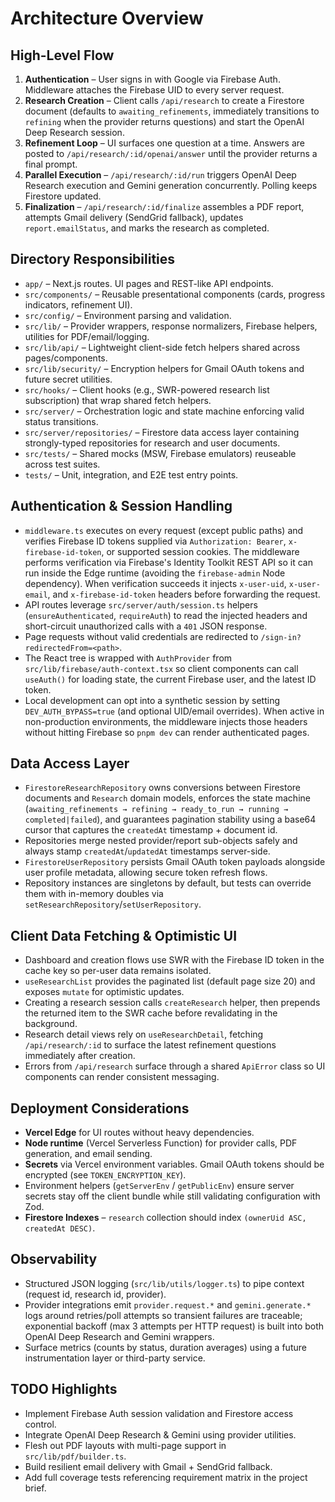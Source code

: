 # Architecture Overview

## High-Level Flow

1. **Authentication** – User signs in with Google via Firebase Auth. Middleware attaches the Firebase UID to every server request.
2. **Research Creation** – Client calls `/api/research` to create a Firestore document (defaults to `awaiting_refinements`, immediately transitions to `refining` when the provider returns questions) and start the OpenAI Deep Research session.
3. **Refinement Loop** – UI surfaces one question at a time. Answers are posted to `/api/research/:id/openai/answer` until the provider returns a final prompt.
4. **Parallel Execution** – `/api/research/:id/run` triggers OpenAI Deep Research execution and Gemini generation concurrently. Polling keeps Firestore updated.
5. **Finalization** – `/api/research/:id/finalize` assembles a PDF report, attempts Gmail delivery (SendGrid fallback), updates `report.emailStatus`, and marks the research as completed.

## Directory Responsibilities

- `app/` – Next.js routes. UI pages and REST-like API endpoints.
- `src/components/` – Reusable presentational components (cards, progress indicators, refinement UI).
- `src/config/` – Environment parsing and validation.
- `src/lib/` – Provider wrappers, response normalizers, Firebase helpers, utilities for PDF/email/logging.
- `src/lib/api/` – Lightweight client-side fetch helpers shared across pages/components.
- `src/lib/security/` – Encryption helpers for Gmail OAuth tokens and future secret utilities.
- `src/hooks/` – Client hooks (e.g., SWR-powered research list subscription) that wrap shared fetch helpers.
- `src/server/` – Orchestration logic and state machine enforcing valid status transitions.
- `src/server/repositories/` – Firestore data access layer containing strongly-typed repositories for research and user documents.
- `src/tests/` – Shared mocks (MSW, Firebase emulators) reuseable across test suites.
- `tests/` – Unit, integration, and E2E test entry points.

## Authentication & Session Handling

- `middleware.ts` executes on every request (except public paths) and verifies Firebase ID tokens supplied via `Authorization: Bearer`, `x-firebase-id-token`, or supported session cookies. The middleware performs verification via Firebase's Identity Toolkit REST API so it can run inside the Edge runtime (avoiding the `firebase-admin` Node dependency). When verification succeeds it injects `x-user-uid`, `x-user-email`, and `x-firebase-id-token` headers before forwarding the request.
- API routes leverage `src/server/auth/session.ts` helpers (`ensureAuthenticated`, `requireAuth`) to read the injected headers and short-circuit unauthorized calls with a `401` JSON response.
- Page requests without valid credentials are redirected to `/sign-in?redirectedFrom=<path>`.
- The React tree is wrapped with `AuthProvider` from `src/lib/firebase/auth-context.tsx` so client components can call `useAuth()` for loading state, the current Firebase user, and the latest ID token.
- Local development can opt into a synthetic session by setting `DEV_AUTH_BYPASS=true` (and optional UID/email overrides). When active in non-production environments, the middleware injects those headers without hitting Firebase so `pnpm dev` can render authenticated pages.

## Data Access Layer

- `FirestoreResearchRepository` owns conversions between Firestore documents and `Research` domain models, enforces the state machine (`awaiting_refinements → refining → ready_to_run → running → completed|failed`), and guarantees pagination stability using a base64 cursor that captures the `createdAt` timestamp + document id.
- Repositories merge nested provider/report sub-objects safely and always stamp `createdAt`/`updatedAt` timestamps server-side.
- `FirestoreUserRepository` persists Gmail OAuth token payloads alongside user profile metadata, allowing secure token refresh flows.
- Repository instances are singletons by default, but tests can override them with in-memory doubles via `setResearchRepository`/`setUserRepository`.

## Client Data Fetching & Optimistic UI

- Dashboard and creation flows use SWR with the Firebase ID token in the cache key so per-user data remains isolated.
- `useResearchList` provides the paginated list (default page size 20) and exposes `mutate` for optimistic updates.
- Creating a research session calls `createResearch` helper, then prepends the returned item to the SWR cache before revalidating in the background.
- Research detail views rely on `useResearchDetail`, fetching `/api/research/:id` to surface the latest refinement questions immediately after creation.
- Errors from `/api/research` surface through a shared `ApiError` class so UI components can render consistent messaging.

## Deployment Considerations

- **Vercel Edge** for UI routes without heavy dependencies.
- **Node runtime** (Vercel Serverless Function) for provider calls, PDF generation, and email sending.
- **Secrets** via Vercel environment variables. Gmail OAuth tokens should be encrypted (see `TOKEN_ENCRYPTION_KEY`).
- Environment helpers (`getServerEnv` / `getPublicEnv`) ensure server secrets stay off the client bundle while still validating configuration with Zod.
- **Firestore Indexes** – `research` collection should index `(ownerUid ASC, createdAt DESC)`.

## Observability

- Structured JSON logging (`src/lib/utils/logger.ts`) to pipe context (request id, research id, provider).
- Provider integrations emit `provider.request.*` and `gemini.generate.*` logs around retries/poll attempts so transient
  failures are traceable; exponential backoff (max 3 attempts per HTTP request) is built into both OpenAI Deep Research and
  Gemini wrappers.
- Surface metrics (counts by status, duration averages) using a future instrumentation layer or third-party service.

## TODO Highlights

- Implement Firebase Auth session validation and Firestore access control.
- Integrate OpenAI Deep Research & Gemini using provider utilities.
- Flesh out PDF layouts with multi-page support in `src/lib/pdf/builder.ts`.
- Build resilient email delivery with Gmail + SendGrid fallback.
- Add full coverage tests referencing requirement matrix in the project brief.
